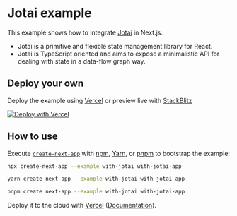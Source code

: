 # Jotai example

This example shows how to integrate [Jotai](https://github.com/pmndrs/jotai) in Next.js.

- Jotai is a primitive and flexible state management library for React.
- Jotai is TypeScript oriented and aims to expose a minimalistic API for dealing with state in a data-flow graph way.

## Deploy your own

Deploy the example using [Vercel](https://vercel.com?utm_source=github&utm_medium=readme&utm_campaign=next-example) or preview live with [StackBlitz](https://stackblitz.com/github/vercel/next.js/tree/canary/examples/with-jotai)

[![Deploy with Vercel](https://vercel.com/button)](https://vercel.com/new/clone?repository-url=https://github.com/vercel/next.js/tree/canary/examples/with-jotai&project-name=study-jotai&repository-name=study-jotai)

## How to use

Execute [`create-next-app`](https://github.com/vercel/next.js/tree/canary/packages/create-next-app) with [npm](https://docs.npmjs.com/cli/init), [Yarn](https://yarnpkg.com/lang/en/docs/cli/create/), or [pnpm](https://pnpm.io) to bootstrap the example:

```bash
npx create-next-app --example with-jotai with-jotai-app
```

```bash
yarn create next-app --example with-jotai with-jotai-app
```

```bash
pnpm create next-app --example with-jotai with-jotai-app
```

Deploy it to the cloud with [Vercel](https://vercel.com/new?utm_source=github&utm_medium=readme&utm_campaign=next-example) ([Documentation](https://nextjs.org/docs/deployment)).
